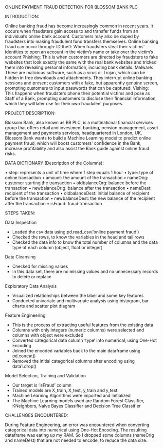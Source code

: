  ONLINE PAYMENT FRAUD DETECTION FOR BLOSSOM BANK PLC
 
INTRODUCTION:

Online banking fraud has become increasingly common in recent years. It occurs when fraudsters gain access to and transfer funds from an individual’s online bank account. Customers may also be duped by fraudsters into making fraudulent fund transfers themselves.
Online banking fraud can occur through:
ID theft: When fraudsters steal their victims’ identities to open an account in the victim’s name or take over the victim’s account
Phishing: This is when customers are directed by fraudsters to fake websites that look exactly the same with the real bank websites and tricked them into revealing personal information, including bank details.
Malware: These are malicious software, such as a virus or Trojan, which can be hidden in free downloads and attachments. They interrupt online banking sessions and present customers with a fake, but apparently genuine screen, prompting customers to input passwords that can be captured.
Vishing: This happens when fraudsters phone their potential victims and pose as Staff of a Bank, prompting customers to disclose their financial information, which they will later use for their own fraudulent purposes.

PROJECT DESCRIPTION:

Blossom Bank, also known as BB PLC, is a multinational financial services group that offers retail and investment banking, pension management, asset management and payments services, headquartered in London, UK.
Blossom Bank wants to build a Machine Learning model to predict online payment fraud, which will boost customers' confidence in the Bank, increase profitability and also assist the Bank guide against online fraud risks.

DATA DICTIONARY (Description of the Columns):

• step: represents a unit of time where 1 step equals 1 hour
• type: type of online transaction
• amount: the amount of the transaction
• nameOrig: customer starting the transaction
• oldbalanceOrg: balance before the transaction
• newbalanceOrig: balance after the transaction
• nameDest: recipient of the transaction
• oldbalanceDest: initial balance of recipient before the transaction
• newbalanceDest: the new balance of the recipient after the transaction
• isFraud: fraud transaction

STEPS TAKEN:

Data Inspection
-	Loaded the csv data using pd.read_csv(‘online payment fraud’)
-	Checked the rows, to know the variables in the head and tail rows
-	Checked the data info to know the total number of columns and the data type of each column (object, float or integer)

Data Cleansing
-	Checked for missing values
-	In this data set, there are no missing values and no unnecessary records to delete or replace

Exploratory Data Analysis
-	Visualized relationships between the label and some key features
-	Conducted univariate and multivariate analysis using histogram, bar charts and scatter plot diagram

Feature Engineering
-	This is the process of extracting useful features from the existing data
-	Columns with only integers (numeric columns) were selected and columns with object were excluded
-	Converted categorical data column ‘type’ into numerical, using One-Hot Encoding
-	Joined the encoded variables back to the main dataframe using pd.concat()
-	Removed the initial categorical columns after encoding using data1.drop()

Model Selection, Training and Validation
-	Our target is ‘isFraud’ column
-	Trained models are X_train, X_test, y_train and y_test
-	Machine Learning Algorithms were imported and Initialized
-	The Machine Learning models used are Random Forest Classifier, KNeighbors, Naive Bayes Classifier and Decision Tree Classifier

CHALLENGES ENCOUNTERED:

During Feature Engineering, an error was encountered when converting categorical data into numerical using One-Hot Encoding. The resulting dataframe was eating up my RAM. So I dropped some columns (nameOrig and nameDest) that are not needed to encode, to reduce the data size.


